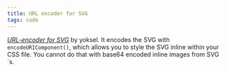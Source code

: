 ```yaml
---
title: URL encoder for SVG
tags: code
---
```

[<cite>URL-encoder for SVG</cite>](https://yoksel.github.io/url-encoder/) by yoksel. It encodes the SVG with `encodeURIComponent()`, which allows you to style the SVG inline within your CSS file. You cannot do that with base64 encoded inline images from SVG´s.